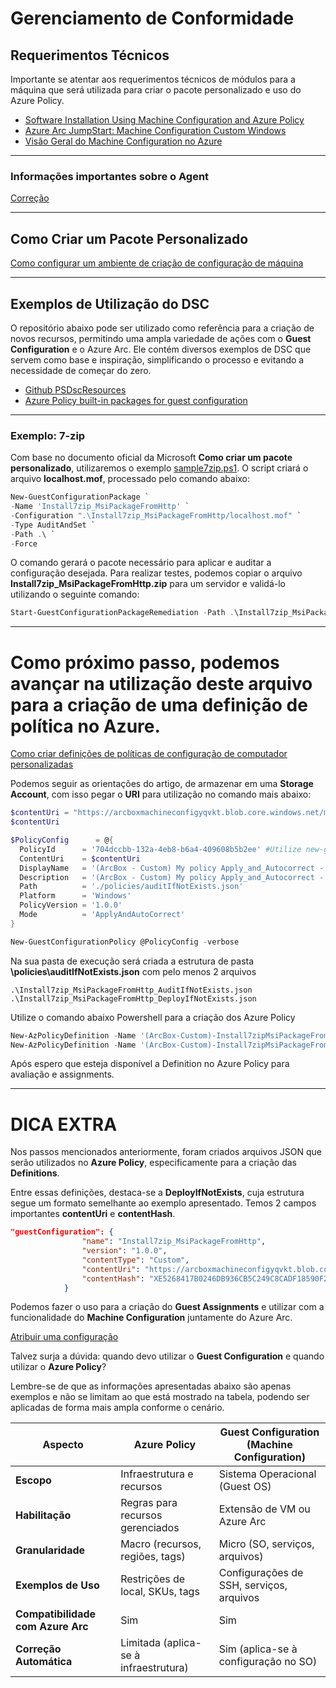 # Gerenciamento de Conformidade

## Requerimentos Técnicos
Importante se atentar aos requerimentos técnicos de módulos para a máquina que será utilizada para criar o pacote personalizado e uso do Azure Policy.

- [Software Installation Using Machine Configuration and Azure Policy](https://techcommunity.microsoft.com/blog/coreinfrastructureandsecurityblog/software-installation-using-machine-configuration-and-azure-policy/3695636)
- [Azure Arc JumpStart: Machine Configuration Custom Windows](https://azurearcjumpstart.io/azure_arc_jumpstart/azure_arc_servers/day2/arc_automanage/arc_automanage_machine_configuration_custom_windows)
- [Visão Geral do Machine Configuration no Azure](https://learn.microsoft.com/pt-br/azure/governance/machine-configuration/overview)

---

### Informações importantes sobre o Agent
[Correção](https://learn.microsoft.com/pt-br/azure/governance/machine-configuration/whats-new/agent)

---

## Como Criar um Pacote Personalizado
[Como configurar um ambiente de criação de configuração de máquina](https://learn.microsoft.com/pt-br/azure/governance/machine-configuration/how-to/develop-custom-package/1-set-up-authoring-environment)

---

## Exemplos de Utilização do DSC
O repositório abaixo pode ser utilizado como referência para a criação de novos recursos, permitindo uma ampla variedade de ações com o **Guest Configuration** e o Azure Arc. Ele contém diversos exemplos de DSC que servem como base e inspiração, simplificando o processo e evitando a necessidade de começar do zero.

- [Github PSDscResources](https://github.com/PowerShell/PSDscResources/tree/dev)
- [Azure Policy built-in packages for guest configuration](https://learn.microsoft.com/en-us/azure/governance/policy/samples/built-in-packages)

---

### **Exemplo: 7-zip**
Com base no documento oficial da Microsoft **Como criar um pacote personalizado**, utilizaremos o exemplo [sample7zip.ps1](https://raw.githubusercontent.com/fabiotreze/AzureArcDemo/refs/heads/main/Lab3/sample7zip.ps1). O script criará o arquivo **localhost.mof**, processado pelo comando abaixo:

```powershell
New-GuestConfigurationPackage `
-Name 'Install7zip_MsiPackageFromHttp' `
-Configuration ".\Install7zip_MsiPackageFromHttp/localhost.mof" `
-Type AuditAndSet `
-Path .\ `
-Force
```

O comando gerará o pacote necessário para aplicar e auditar a configuração desejada. Para realizar testes, podemos copiar o arquivo **Install7zip_MsiPackageFromHttp.zip** para um servidor e validá-lo utilizando o seguinte comando:

```powershell
Start-GuestConfigurationPackageRemediation -Path .\Install7zip_MsiPackageFromHttp.zip
```

---

# Como próximo passo, podemos avançar na utilização deste arquivo para a criação de uma definição de política no Azure.
[Como criar definições de políticas de configuração de computador personalizadas](https://learn.microsoft.com/pt-br/azure/governance/machine-configuration/how-to/create-policy-definition)

Podemos seguir as orientações do artigo, de armazenar em uma **Storage Account**, com isso pegar o **URI** para utilização no comando mais abaixo:

```powershell
$contentUri = "https://arcboxmachineconfigyqvkt.blob.core.windows.net/machineconfiguration/Install7zip_MsiPackageFromHttp.zip" #O acesso pode não estar disponível aqui; este é apenas um exemplo ilustrativo. :-)**
$contentUri

$PolicyConfig      = @{
  PolicyId      = '704dccbb-132a-4eb8-b6a4-409608b5b2ee' #Utilize new-guid no powershell para gerar um novo GUID
  ContentUri    = $contentUri
  DisplayName   = '(ArcBox - Custom) My policy Apply_and_Autocorrect - Install7zip_MsiPackageFromHttp'
  Description   = '(ArcBox - Custom) My policy Apply_and_Autocorrect - Install7zip_MsiPackageFromHttp'
  Path          = './policies/auditIfNotExists.json'
  Platform      = 'Windows'
  PolicyVersion = '1.0.0'
  Mode          = 'ApplyAndAutoCorrect'
}

New-GuestConfigurationPolicy @PolicyConfig -verbose
```
Na sua pasta de execução será criada a estrutura de pasta **\policies\auditIfNotExists.json** com pelo menos 2 arquivos

```plaintext
.\Install7zip_MsiPackageFromHttp_AuditIfNotExists.json
.\Install7zip_MsiPackageFromHttp_DeployIfNotExists.json
```

Utilize o comando abaixo Powershell para a criação dos Azure Policy
```powershell
New-AzPolicyDefinition -Name '(ArcBox-Custom)-Install7zipMsiPackageFromHttpAuditIfNotExists' -Policy '.\Install7zip_MsiPackageFromHttp_AuditIfNotExists.json' -verbose
New-AzPolicyDefinition -Name '(ArcBox-Custom)-Install7zipMsiPackageFromHttpDeployIfNotExists' -Policy '.\Install7zip_MsiPackageFromHttp_DeployIfNotExists.json' -verbose
```
Após espero que esteja disponível a Definition no Azure Policy para avaliação e assignments.

---

# DICA EXTRA

Nos passos mencionados anteriormente, foram criados arquivos JSON que serão utilizados no **Azure Policy**, especificamente para a criação das **Definitions**.

Entre essas definições, destaca-se a **DeployIfNotExists**, cuja estrutura segue um formato semelhante ao exemplo apresentado. Temos 2 campos importantes **contentUri** e **contentHash**.

```json
"guestConfiguration": {
                "name": "Install7zip_MsiPackageFromHttp",
                "version": "1.0.0",
                "contentType": "Custom",
                "contentUri": "https://arcboxmachineconfigyqvkt.blob.core.windows.net/machineconfiguration/Install7zip_MsiPackageFromHttp.zip",
                "contentHash": "XE5268417B0246DB936CB5C249C8CADF18590F214D399825950A39E381A30491DD"
            }
```

Podemos fazer o uso para a criação do **Guest Assignments** e utilizar com a funcionalidade do **Machine Configuration** juntamente do Azure Arc.

[Atribuir uma configuração](https://learn.microsoft.com/pt-br/azure/governance/machine-configuration/how-to/assign-configuration/overview)

Talvez surja a dúvida: quando devo utilizar o **Guest Configuration** e quando utilizar o **Azure Policy**?

Lembre-se de que as informações apresentadas abaixo são apenas exemplos e não se limitam ao que está mostrado na tabela, podendo ser aplicadas de forma mais ampla conforme o cenário.

| **Aspecto**               | **Azure Policy**                              | **Guest Configuration (Machine Configuration)** |
|----------------------------|-----------------------------------------------|-------------------------------------------------|
| **Escopo**                | Infraestrutura e recursos                    | Sistema Operacional (Guest OS)                 |
| **Habilitação**           | Regras para recursos gerenciados             | Extensão de VM ou Azure Arc                    |
| **Granularidade**         | Macro (recursos, regiões, tags)              | Micro (SO, serviços, arquivos)                 |
| **Exemplos de Uso**       | Restrições de local, SKUs, tags               | Configurações de SSH, serviços, arquivos       |
| **Compatibilidade com Azure Arc** | Sim                                   | Sim                                             |
| **Correção Automática**   | Limitada (aplica-se à infraestrutura)        | Sim (aplica-se à configuração no SO)           |